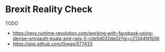 Brexit Reality Check
====================

TODO

* https://revs.runtime-revolution.com/working-with-facebook-using-devise-omniauth-koala-and-rails-5-cde5d032de02?gi=c21344f41b56
* https://gist.github.com/Gregg/577433
